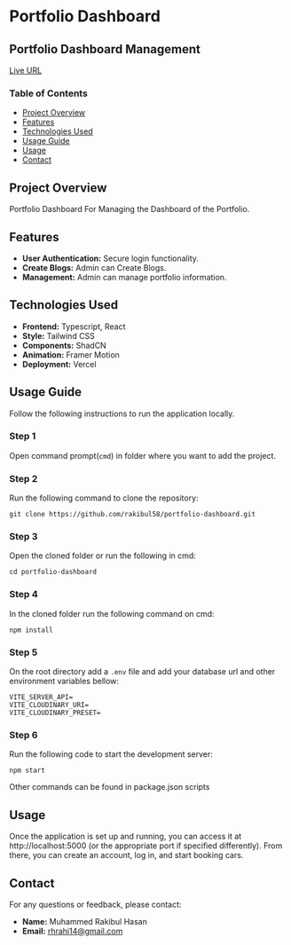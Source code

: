 # Portfolio Dashboard

## Portfolio Dashboard Management

[Live URL](https://developers-dashboard-liart.vercel.app/)

### Table of Contents

- [Project Overview](#project-overview)
- [Features](#features)
- [Technologies Used](#technologies-used)
- [Usage Guide](#usage-guide)
- [Usage](#usage)
- [Contact](#contact)

## Project Overview

Portfolio Dashboard For Managing the Dashboard of the Portfolio.

## Features

- **User Authentication:** Secure login functionality.
- **Create Blogs:** Admin can Create Blogs.
- **Management:** Admin can manage portfolio information.

## Technologies Used

- **Frontend:** Typescript, React
- **Style:** Tailwind CSS
- **Components:** ShadCN
- **Animation:** Framer Motion
- **Deployment:** Vercel

## Usage Guide

Follow the following instructions to run the application locally.

### Step 1

Open command prompt(`cmd`) in folder where you want to add the project.

### Step 2

Run the following command to clone the repository:

```
git clone https://github.com/rakibul58/portfolio-dashboard.git
```

### Step 3

Open the cloned folder or run the following in cmd:

```
cd portfolio-dashboard
```

### Step 4

In the cloned folder run the following command on cmd:

```
npm install
```

### Step 5

On the root directory add a `.env` file and add your database url and other environment variables bellow:

```
VITE_SERVER_API=
VITE_CLOUDINARY_URI=
VITE_CLOUDINARY_PRESET=
```

### Step 6

Run the following code to start the development server:

```
npm start
```

Other commands can be found in package.json scripts

## Usage

Once the application is set up and running, you can access it at http://localhost:5000 (or the appropriate port if specified differently). From there, you can create an account, log in, and start booking cars.

## Contact

For any questions or feedback, please contact:

- **Name:** Muhammed Rakibul Hasan
- **Email:** rhrahi14@gmail.com
